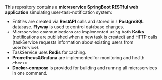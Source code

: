 This repository contains a **microservice SpringBoot RESTful web application** simulating user-task-notification system:
* Entities are created via **RestAPI** calls and stored in a **PostgreSQL** database. **Flyway** is used to control database changes.
* Microservice communications are implemented using both **Kafka** (notifications are published when a new task is created) and HTTP calls (taskService requests information about existing users from userService).
* TaskService uses **Redis** for caching.
* **Prometheus&Grafana** are implemented for monitoring and health checks.
* **Docker-compose** is provided for building and running all microservices in one command.

